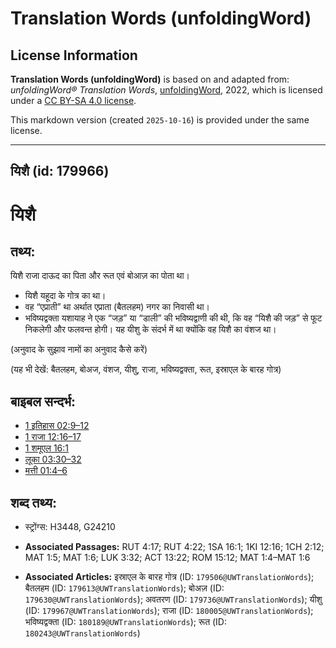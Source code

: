 # Translation Words (unfoldingWord)

## License Information

**Translation Words (unfoldingWord)** is based on and adapted from: _unfoldingWord® Translation Words_, [unfoldingWord](https://unfoldingword.org/utw), 2022, which is licensed under a [CC BY-SA 4.0 license](https://creativecommons.org/licenses/by-sa/4.0/legalcode.en).

This markdown version (created `2025-10-16`) is provided under the same license.



--------------------------------

## यिशै (id: 179966)

यिशै
====

तथ्य:
-----

यिशै राजा दाऊद का पिता और रूत एवं बोआज़ का पोता था।

* यिशै यहूदा के गोत्र का था।
* वह “एप्राती” था अर्थात एप्राता (बैतलहम) नगर का निवासी था।
* भविष्यद्वक्ता यशायाह ने एक “जड़” या “डाली” की भविष्यद्वाणी की थी, कि वह “यिशै की जड़” से फूट निकलेगी और फलवन्त होगी। यह यीशु के संदर्भ में था क्योंकि वह यिशै का वंशज था।

(अनुवाद के सुझाव नामों का अनुवाद कैसे करें)

(यह भी देखें: बैतलहम, बोअज, वंशज, यीशु, राजा, भविष्यद्वक्ता, रूत, इस्राएल के बारह गोत्र)

बाइबल सन्दर्भ:
--------------

* [1 इतिहास 02:9–12](https://ref.ly/1Chr0:0)
* [1 राजा 12:16–17](https://ref.ly/1Kgs0:0)
* [1 शमूएल 16:1](https://ref.ly/1Sam0:0)
* [लूका 03:30–32](https://ref.ly/Luke3:30-Luke3:32)
* [मत्ती 01:4–6](https://ref.ly/Matt1:4-Matt1:6)

शब्द तथ्य:
----------

* स्ट्रोंग्स: H3448, G24210

* **Associated Passages:** RUT 4:17; RUT 4:22; 1SA 16:1; 1KI 12:16; 1CH 2:12; MAT 1:5; MAT 1:6; LUK 3:32; ACT 13:22; ROM 15:12; MAT 1:4–MAT 1:6
* **Associated Articles:** इस्राएल के बारह गोत्र (ID: `179506@UWTranslationWords`); बैतलहम (ID: `179613@UWTranslationWords`); बोअज़ (ID: `179630@UWTranslationWords`); अवतरण (ID: `179736@UWTranslationWords`); यीशु (ID: `179967@UWTranslationWords`); राजा (ID: `180005@UWTranslationWords`); भविष्यद्वक्ता (ID: `180189@UWTranslationWords`); रूत (ID: `180243@UWTranslationWords`)

